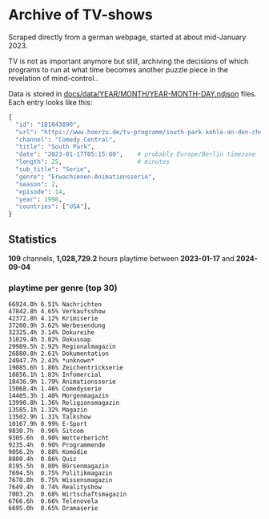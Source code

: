 # Archive of TV-shows

Scraped directly from a german webpage, started at about mid-January 2023.

TV is not as important anymore but still, archiving the decisions of which programs to run at what time
becomes another puzzle piece in the revelation of mind-control.. 

Data is stored in [docs/data/YEAR/MONTH/YEAR-MONTH-DAY.ndjson](docs/data/) files. 
Each entry looks like this:

```python
{
  "id": "181043890", 
  "url": "https://www.hoerzu.de/tv-programm/south-park-kohle-an-den-chefkoch/bid_181043890/", 
  "channel": "Comedy Central", 
  "title": "South Park", 
  "date": "2023-01-17T05:15:00",    # probably Europe/Berlin timezone 
  "length": 25,                     # minutes 
  "sub_title": "Serie", 
  "genre": "Erwachsenen-Animationsserie", 
  "season": 2, 
  "episode": 14, 
  "year": 1998, 
  "countries": ["USA"],
}
```

## Statistics

**109** channels, **1,028,729.2** hours playtime between **2023-01-17** and **2024-09-04**


### playtime per genre (top 30)

    66924.0h 6.51% Nachrichten
    47842.8h 4.65% Verkaufsshow
    42372.8h 4.12% Krimiserie
    37200.9h 3.62% Werbesendung
    32325.4h 3.14% Dokureihe
    31029.4h 3.02% Dokusoap
    29989.5h 2.92% Regionalmagazin
    26880.8h 2.61% Dokumentation
    24947.7h 2.43% *unknown*
    19085.6h 1.86% Zeichentrickserie
    18856.1h 1.83% Infomercial
    18436.9h 1.79% Animationsserie
    15068.4h 1.46% Comedyserie
    14405.3h 1.40% Morgenmagazin
    13990.8h 1.36% Religionsmagazin
    13585.1h 1.32% Magazin
    13502.9h 1.31% Talkshow
    10167.9h 0.99% E-Sport
    9830.7h  0.96% Sitcom
    9305.6h  0.90% Wetterbericht
    9235.4h  0.90% Programmende
    9056.2h  0.88% Komödie
    8880.4h  0.86% Quiz
    8195.5h  0.80% Börsenmagazin
    7694.5h  0.75% Politikmagazin
    7678.8h  0.75% Wissensmagazin
    7649.4h  0.74% Realityshow
    7003.2h  0.68% Wirtschaftsmagazin
    6766.6h  0.66% Telenovela
    6695.0h  0.65% Dramaserie
